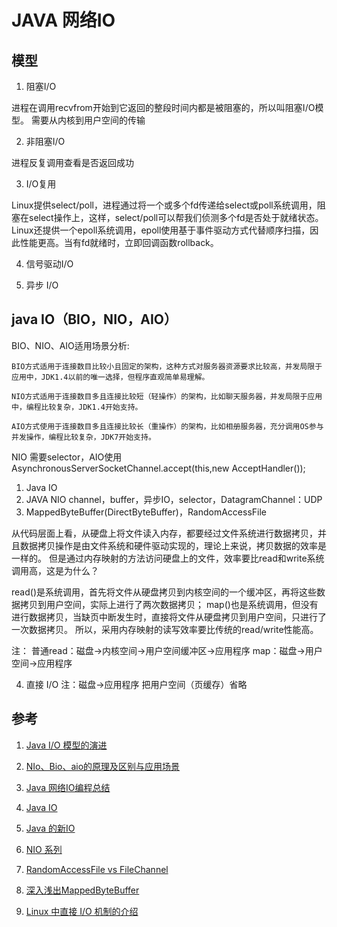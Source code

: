# JAVA 网络IO 

## 模型

1. 阻塞I/O

 进程在调用recvfrom开始到它返回的整段时间内都是被阻塞的，所以叫阻塞I/O模型。
 需要从内核到用户空间的传输
 
2. 非阻塞I/O

 进程反复调用查看是否返回成功
 
3. I/O复用

 Linux提供select/poll，进程通过将一个或多个fd传递给select或poll系统调用，阻塞在select操作上，这样，select/poll可以帮我们侦测多个fd是否处于就绪状态。
 Linux还提供一个epoll系统调用，epoll使用基于事件驱动方式代替顺序扫描，因此性能更高。当有fd就绪时，立即回调函数rollback。
 
4. 信号驱动I/O

5. 异步 I/O

## java IO（BIO，NIO，AIO）

BIO、NIO、AIO适用场景分析: 

    BIO方式适用于连接数目比较小且固定的架构，这种方式对服务器资源要求比较高，并发局限于应用中，JDK1.4以前的唯一选择，但程序直观简单易理解。 

    NIO方式适用于连接数目多且连接比较短（轻操作）的架构，比如聊天服务器，并发局限于应用中，编程比较复杂，JDK1.4开始支持。 

    AIO方式使用于连接数目多且连接比较长（重操作）的架构，比如相册服务器，充分调用OS参与并发操作，编程比较复杂，JDK7开始支持。
    
NIO 需要selector，AIO使用AsynchronousServerSocketChannel.accept(this,new AcceptHandler());

1. Java IO
2. JAVA NIO 
 channel，buffer，异步IO，selector，DatagramChannel：UDP 
3. MappedByteBuffer(DirectByteBuffer)，RandomAccessFile

 从代码层面上看，从硬盘上将文件读入内存，都要经过文件系统进行数据拷贝，并且数据拷贝操作是由文件系统和硬件驱动实现的，理论上来说，拷贝数据的效率是一样的。
但是通过内存映射的方法访问硬盘上的文件，效率要比read和write系统调用高，这是为什么？

read()是系统调用，首先将文件从硬盘拷贝到内核空间的一个缓冲区，再将这些数据拷贝到用户空间，实际上进行了两次数据拷贝；
map()也是系统调用，但没有进行数据拷贝，当缺页中断发生时，直接将文件从硬盘拷贝到用户空间，只进行了一次数据拷贝。
所以，采用内存映射的读写效率要比传统的read/write性能高。

注：
普通read：磁盘->内核空间->用户空间缓冲区->应用程序
map：磁盘->用户空间->应用程序

4. 直接 I/O
注：磁盘->应用程序
把用户空间（页缓存）省略



## 参考

1. [Java I/O 模型的演进](https://waylau.com/java-io-model-evolution/)

2. [NIo、Bio、aio的原理及区别与应用场景](http://blog.csdn.net/u013851082/article/details/53942947)
3. [Java 网络IO编程总结](http://blog.csdn.net/anxpp/article/details/51512200)
4. [Java IO](http://blog.csdn.net/baobeisimple/article/details/1713797)
5. [Java 的新IO](http://blog.csdn.net/cowthan/article/details/53563206)
6. [NIO 系列](http://ifeve.com/overview/)
7. [RandomAccessFile vs FileChannel](http://blog.csdn.net/raintungli/article/details/7826904)
8. [深入浅出MappedByteBuffer](https://www.jianshu.com/p/f90866dcbffc)
9. [Linux 中直接 I/O 机制的介绍](https://www.ibm.com/developerworks/cn/linux/l-cn-directio/index.html)

